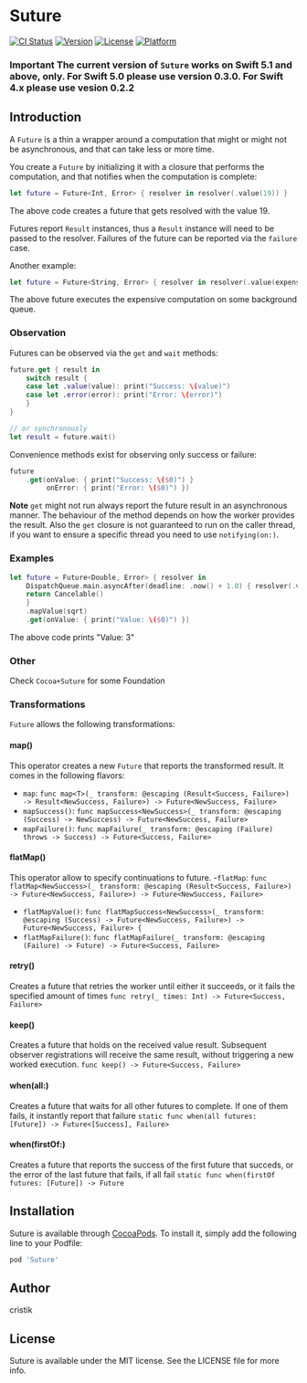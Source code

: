 # Suture

[![CI Status](https://img.shields.io/travis/cristik/Suture.svg?style=flat)](https://travis-ci.org/cristik/Suture)
[![Version](https://img.shields.io/cocoapods/v/Suture.svg?style=flat)](https://cocoapods.org/pods/Suture)
[![License](https://img.shields.io/cocoapods/l/Suture.svg?style=flat)](https://cocoapods.org/pods/Suture)
[![Platform](https://img.shields.io/cocoapods/p/Suture.svg?style=flat)](https://cocoapods.org/pods/Suture)

### **Important** The current version of `Suture` works on Swift 5.1 and above, only. For Swift 5.0 please use version  0.3.0. For Swift 4.x please use vesion 0.2.2

## Introduction

A `Future` is a thin a wrapper around a computation that might or might not be asynchronous, and that can take less or more time.

You create a `Future` by initializing it with a closure that performs the computation, and that notifies when the computation is complete:

```swift
let future = Future<Int, Error> { resolver in resolver(.value(19)) }
```
The above code creates a future that gets resolved with the value 19.

Futures report `Result` instances, thus a `Result` instance will need to be passed to the resolver.
Failures of the future can be reported via the `failure` case.

Another example:

```swift
let future = Future<String, Error> { resolver in resolver(.value(expensiveComputation())) }.working(on: someDispatchQueue) }
```
The above future executes the expensive computation on some background queue.

### Observation
Futures can be observed via the `get` and `wait` methods:
```swift
future.get { result in
    switch result {
    case let .value(value): print("Success: \(value)")
    case let .error(error): print("Error: \(error)")    
    }
}

// or synchronously
let result = future.wait()
```
Convenience methods exist for observing only success or failure:
```swift
future
    .get(onValue: { print("Success: \($0)") }
         onError: { print("Error: \($0)") })
```

**Note**  `get` might not run always report the future result in an asynchronous manner. The behaviour of the method depends on how the worker provides the result. Also the `get` closure is not guaranteed to run on the caller thread, if you want to ensure a specific thread you need to use `notifying(on:)`.

### Examples

```swift
let future = Future<Double, Error> { resolver in
    DispatchQueue.main.asyncAfter(deadline: .now() + 1.0) { resolver(.value(9)) }
    return Cancelable()
    }
    .mapValue(sqrt)
    .get(onValue: { print("Value: \($0)") })
```
The above code prints "Value: 3"

### Other
Check `Cocoa+Suture` for some Foundation

### Transformations
`Future` allows the following transformations:

#### map()
This operator creates a new `Future` that reports the transformed result. It comes in the following flavors:
- `map`:  `func map<T>(_ transform: @escaping (Result<Success, Failure>) -> Result<NewSuccess, Failure>) -> Future<NewSuccess, Failure>` 
- `mapSuccess()`:  `func mapSuccess<NewSuccess>(_ transform: @escaping (Success) -> NewSuccess) -> Future<NewSuccess, Failure>`
- `mapFailure()`: `func mapFailure(_ transform: @escaping (Failure) throws -> Success) -> Future<Success, Failure>`

#### flatMap()
This operator allow to specify continuations to future.
-`flatMap`:  `func flatMap<NewSuccess>(_ transform: @escaping (Result<Success, Failure>) -> Future<NewSuccess, Failure>) -> Future<NewSuccess, Failure>`
- `flatMapValue()`: `func flatMapSuccess<NewSuccess>(_ transform: @escaping (Success) -> Future<NewSuccess, Failure>) -> Future<NewSuccess, Failure> {`
- `flatMapFailure()`: `func flatMapFailure(_ transform: @escaping (Failure) -> Future) -> Future<Success, Failure>`

#### retry()
Creates a future that retries the worker until either it succeeds, or it fails the specified amount of times
`func retry(_ times: Int) -> Future<Success, Failure>`

#### keep()
Creates a future that holds on the received value result. Subsequent observer registrations will receive the same result, without triggering a new worked execution.
`func keep() -> Future<Success, Failure>`

#### when(all:)
Creates a future that waits for all other futures to complete. If one of them fails, it instantly report that failure
`static func when(all futures: [Future]) -> Future<[Success], Failure>`

#### when(firstOf:)
Creates a future that reports the success of the first future that succeds, or the error of the last future that fails, if all fail
`static func when(firstOf futures: [Future]) -> Future`

## Installation

Suture is available through [CocoaPods](https://cocoapods.org). To install
it, simply add the following line to your Podfile:

```ruby
pod 'Suture'
```

## Author

cristik

## License

Suture is available under the MIT license. See the LICENSE file for more info.
